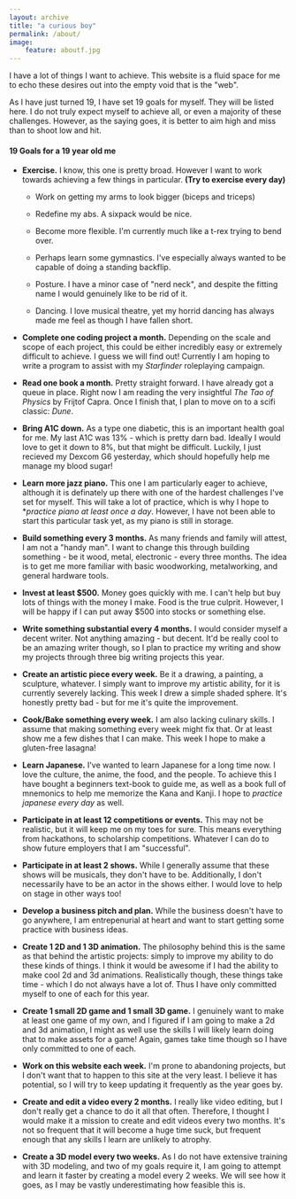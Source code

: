 ```yaml
---
layout: archive
title: "a curious boy"
permalink: /about/
image:
    feature: aboutf.jpg
---
```


I have a lot of things I want to achieve. This website is a fluid space for me to echo these desires out into the empty void that is the "web".

As I have just turned 19, I have set 19 goals for myself. They will be listed here. I do not truly expect myself to achieve all, or even a majority of these challenges. However, as the saying goes, it is better to aim high and miss than to shoot low and hit.

#### 19 Goals for a 19 year old me

- **Exercise.** I know, this one is pretty broad. However I want to work towards achieving a few things in particular. **(Try to exercise every day)**
    - Work on getting my arms to look bigger (biceps and triceps)

    - Redefine my abs. A sixpack would be nice.

    - Become more flexible. I'm currently much like a t-rex trying to bend over.

    - Perhaps learn some gymnastics. I've especially always wanted to be capable of doing a standing backflip.

    - Posture. I have a minor case of "nerd neck", and despite the fitting name I would genuinely like to be rid of it.

    - Dancing. I love musical theatre, yet my horrid dancing has always made me feel as though I have fallen short.

- **Complete one coding project a month.** Depending on the scale and scope of each project, this could be either incredibly easy or extremely difficult to achieve. I guess we will find out! Currently I am hoping to write a program to assist with my *Starfinder* roleplaying campaign.

- **Read one book a month.** Pretty straight forward. I have already got a queue in place. Right now I am reading the very insightful *The Tao of Physics* by Frijtof Capra. Once I finish that, I plan to move on to a scifi classic: *Dune*.

- **Bring A1C down.** As a type one diabetic, this is an important health goal for me. My last A1C was 13% - which is pretty darn bad. Ideally I would love to get it down to 8%, but that might be difficult. Luckily, I just recieved my Dexcom G6 yesterday, which should hopefully help me manage my blood sugar!

- **Learn more jazz piano.** This one I am particularly eager to achieve, although it is definately up there with one of the hardest challenges I've set for myself. This will take a lot of practice, which is why I hope to **practice piano at least once a day*. However, I have not been able to start this particular task yet, as my piano is still in storage.

- **Build something every 3 months.** As many friends and family will attest, I am not a "handy man". I want to change this through building something - be it wood, metal, electronic - every three months. The idea is to get me more familiar with basic woodworking, metalworking, and general hardware tools.

- **Invest at least $500.** Money goes quickly with me. I can't help but buy lots of things with the money I make. Food is the true culprit. However, I will be happy if I can put away $500 into stocks or something else.

- **Write something substantial every 4 months.** I would consider myself a decent writer. Not anything amazing - but decent. It'd be really cool to be an amazing writer though, so I plan to practice my writing and show my projects through three big writing projects this year.

- **Create an artistic piece every week.** Be it a drawing, a painting, a sculpture, whatever. I simply want to improve my artistic ability, for it is currently severely lacking. This week I drew a simple shaded sphere. It's honestly pretty bad - but for me it's quite the improvement.

- **Cook/Bake something every week.** I am also lacking culinary skills. I assume that making something every week might fix that. Or at least show me a few dishes that I can make. This week I hope to make a gluten-free lasagna!

- **Learn Japanese.** I've wanted to learn Japanese for a long time now. I love the culture, the anime, the food, and the people. To achieve this I have bought a beginners text-book to guide me, as well as a book full of mnemonics to help me memorize the Kana and Kanji. I hope to *practice japanese every day* as well.

- **Participate in at least 12 competitions or events.** This may not be realistic, but it will keep me on my toes for sure. This means everything from hackathons, to scholarship competitions. Whatever I can do to show future employers that I am "successful".

- **Participate in at least 2 shows.** While I generally assume that these shows will be musicals, they don't have to be. Additionally, I don't necessarily have to be an actor in the shows either. I would love to help on stage in other ways too!

- **Develop a business pitch and plan.** While the business doesn't have to go anywhere, I am entrepenurial at heart and want to start getting some practice with business ideas. 

- **Create 1 2D and 1 3D animation.** The philosophy behind this is the same as that behind the artistic projects: simply to improve my ability to do these kinds of things. I think it would be awesome if I had the ability to make cool 2d and 3d animations. Realistically though, these things take time - which I do not always have a lot of. Thus I have only committed myself to one of each for this year.

- **Create 1 small 2D game and 1 small 3D game.** I genuinely want to make at least one game of my own, and I figured if I am going to make a 2d and 3d animation, I might as well use the skills I will likely learn doing that to make assets for a game! Again, games take time though so I have only committed to one of each.

- **Work on this website each week.** I'm prone to abandoning projects, but I don't want that to happen to this site at the very least. I believe it has potential, so I will try to keep updating it frequently as the year goes by.

- **Create and edit a video every 2 months.** I really like video editing, but I don't really get a chance to do it all that often. Therefore, I thought I would make it a mission to create and edit videos every two months. It's not so frequent that it will become a huge time suck, but frequent enough that any skills I learn are unlikely to atrophy.

- **Create a 3D model every two weeks.** As I do not have extensive training with 3D modeling, and two of my goals require it, I am going to attempt and learn it faster by creating a model every 2 weeks. We will see how it goes, as I may be vastly underestimating how feasible this is.